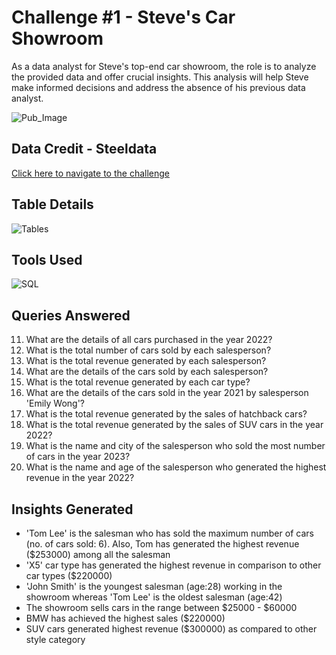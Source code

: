 
# Challenge #1 - Steve's Car Showroom


As a data analyst for Steve's top-end car showroom, the role is to analyze the provided data and offer crucial insights. This analysis will help Steve make informed decisions and address the absence of his previous data analyst.

![Pub_Image](https://www.steeldata.org.uk/steveshowroom.jpg)




## Data Credit - Steeldata

[Click here to navigate to the challenge ](https://www.steeldata.org.uk/sql1.html)
## Table Details

![Tables](https://www.steeldata.org.uk/challenge1tables.jpg)




## Tools Used

![SQL](https://www.bconcepts.pt/wp-content/uploads/2020/11/Microsoft-SQL-Server.png)
## Queries Answered

11. What are the details of all cars purchased in the year 2022?
2. What is the total number of cars sold by each salesperson?
3. What is the total revenue generated by each salesperson?
4. What are the details of the cars sold by each salesperson?
5. What is the total revenue generated by each car type?
6. What are the details of the cars sold in the year 2021 by salesperson 'Emily Wong'?
7. What is the total revenue generated by the sales of hatchback cars?
8. What is the total revenue generated by the sales of SUV cars in the year 2022?
9. What is the name and city of the salesperson who sold the most number of cars in the year 2023?
10. What is the name and age of the salesperson who generated the highest revenue in the year 2022?
## Insights Generated

- 'Tom Lee' is the salesman who has sold the maximum number of cars (no. of cars sold: 6). Also, Tom has generated the highest revenue ($253000) among all the salesman
- 'X5' car type has generated the highest revenue in comparison to other car types ($220000) 
- 'John Smith' is the youngest salesman (age:28) working in the showroom whereas 'Tom Lee' is the oldest salesman (age:42)
- The showroom sells cars in the range between $25000 - $60000
- BMW has achieved the highest sales ($220000)
- SUV cars generated highest revenue ($300000) as compared to other style category
